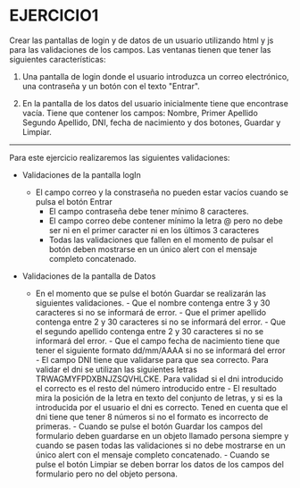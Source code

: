 # EJERCICIO1

Crear las pantallas de login y de datos de un usuario utilizando html y js para las validaciones de los campos. Las ventanas tienen que tener las siguientes características:

1. Una pantalla de login donde el usuario introduzca un correo electrónico, una contraseña y un botón con el texto "Entrar".

2. En la pantalla de los datos del usuario inicialmente tiene que encontrase vacía. Tiene que contener los campos: Nombre, Primer Apellido Segundo Apellido, DNI, fecha de nacimiento y dos botones, Guardar y Limpiar.

----
Para este ejercicio realizaremos las siguientes validaciones:

- Validaciones de la pantalla logIn
  - El campo correo y la constraseña no pueden estar vacíos cuando se pulsa el botón Entrar
	- El campo contraseña debe tener mínimo 8 caracteres.
	- El campo correo debe contener mínimo la letra @ pero no debe ser ni en el primer caracter ni en los últimos 3 			      caracteres
	- Todas las validaciones que fallen en el momento de pulsar el botón deben mostrarse en un único alert con el mensaje
		      completo concatenado.

- Validaciones de la pantalla de Datos
  - En el momento que se pulse el botón Guardar se realizarán las siguientes validaciones.
		- Que el nombre contenga entre 3 y 30 caracteres si no se informará de error.
		- Que el primer apellido contenga entre 2 y 30 caracteres si no se informará del error.
		- Que el segundo apellido contenga entre 2 y 30 caracteres si no se informará del error. 
		- Que el campo fecha de nacimiento tiene que tener el siguiente formato dd/mm/AAAA si no se informará del error
		- El campo DNI tiene que validarse para que sea correcto. Para validar el dni se utilizan las siguientes letras 				TRWAGMYFPDXBNJZSQVHLCKE. Para validad si el dni introducido el correcto es el resto del número introducido entre
		- El resultado mira la posición de la letra en texto del conjunto de letras, y si es la introducida por el usuario
			el dni es correcto. Tened en cuenta que el dni tiene que tener 8 números si no el formato es incorrecto de primeras.
		- Cuando se pulse el botón Guardar los campos del formulario deben guardarse en un objeto llamado persona siempre y 		       cuando se pasen todas las validaciones si no debe mostrarse en un único alert con el mensaje completo concatenado.
		- Cuando se pulse el botón Limpiar se deben borrar los datos de los campos del formulario pero no del objeto persona.
